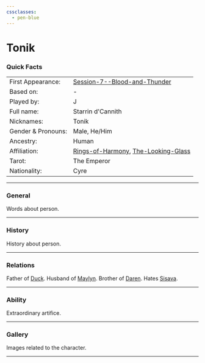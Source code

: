 ```yaml
---
cssclasses:
  - pen-blue
---
```

# Tonik
### Quick Facts

|                    |                                                                                                          |
| ------------------ | -------------------------------------------------------------------------------------------------------- |
| First Appearance:  | [Session-7--Blood-and-Thunder](../-Session-Notes/Session-7--Blood-and-Thunder.md)                        |
| Based on:          | -                                                                                                        |
| Played by:         | J                                                                                                        |
| Full name:         | Starrin d'Cannith                                                                                        |
| Nicknames:         | Tonik                                                                                                    |
| Gender & Pronouns: | Male, He/Him                                                                                             |
| Ancestry:          | Human                                                                                                    |
| Affiliation:       | [Rings-of-Harmony](../-Groups/Rings-of-Harmony.md), [The-Looking-Glass](../-Groups/The-Looking-Glass.md) |
| Tarot:             | The Emperor                                                                                              |
| Nationality:       | Cyre                                                                                                     |
***
### General
Words about person.

***
### History
History about person.

***
### Relations
Father of [Duck](Duck.md).
Husband of [Maylyn](Maylyn.md).
Brother of [Daren](../../-Sacrosanct/Characters/Daren.md).
Hates [Sisava](Sisava.md).

***
### Ability
Extraordinary artifice.

***
### Gallery
Images related to the character.

***
